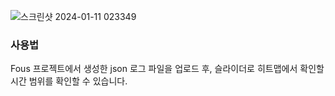 ![스크린샷 2024-01-11 023349](https://github.com/cobaltblu27/fous-heatmap/assets/31608123/9ff298d9-b75b-4dfd-92e4-d6aefb64a0a3)

### 사용법
Fous 프로젝트에서 생성한 json 로그 파일을 업로드 후, 슬라이더로 히트맵에서 확인할 시간 범위를 확인할 수 있습니다.

